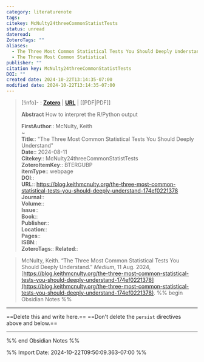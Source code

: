 ```yaml
---
category: literaturenote
tags: 
citekey: McNulty24threeCommonStatistTests
status: unread
dateread: 
ZoteroTags: ""
aliases:
  - The Three Most Common Statistical Tests You Should Deeply Understand
  - The Three Most Common Statistical
publisher: ""
citation key: McNulty24threeCommonStatistTests
DOI: ""
created date: 2024-10-22T13:14:35-07:00
modified date: 2024-10-22T13:14:35-07:00
---
```


> [!info]- : [**Zotero**](zotero://select/library/items/BTERGUBP)   | [**URL**](https://blog.keithmcnulty.org/the-three-most-common-statistical-tests-you-should-deeply-understand-174ef0221378) | [[PDF|PDF]]
>
> 
> **Abstract**
> How to interpret the R/Python output
> 
> 
> **FirstAuthor**:: McNulty, Keith  
~    
> **Title**:: "The Three Most Common Statistical Tests You Should Deeply Understand"  
> **Date**:: 2024-08-11  
> **Citekey**:: McNulty24threeCommonStatistTests  
> **ZoteroItemKey**:: BTERGUBP  
> **itemType**:: webpage  
> **DOI**::   
> **URL**:: https://blog.keithmcnulty.org/the-three-most-common-statistical-tests-you-should-deeply-understand-174ef0221378  
> **Journal**::   
> **Volume**::   
> **Issue**::   
> **Book**::   
> **Publisher**::   
> **Location**::    
> **Pages**::   
> **ISBN**::   
> **ZoteroTags**:: 
> **Related**:: 

> McNulty, Keith. “The Three Most Common Statistical Tests You Should Deeply Understand.” _Medium_, 11 Aug. 2024, [https://blog.keithmcnulty.org/the-three-most-common-statistical-tests-you-should-deeply-understand-174ef0221378](https://blog.keithmcnulty.org/the-three-most-common-statistical-tests-you-should-deeply-understand-174ef0221378).
%% begin Obsidian Notes %%
___
==Delete this and write here.==
==Don't delete the `persist` directives above and below.==
___
%% end Obsidian Notes %%



%% Import Date: 2024-10-22T09:50:09.363-07:00 %%
